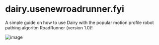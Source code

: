 # dairy.usenewroadrunner.fyi
A simple guide on how to use Dairy with the popular motion profile robot pathing algoritm RoadRunner (version 1.0)!

![image](https://github.com/user-attachments/assets/8b47e939-b935-4d36-9592-19af45de25cf)
